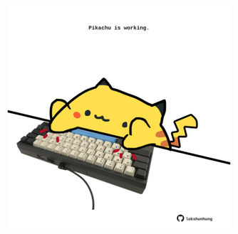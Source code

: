 <!-- built at 21/08/2023, 11:00:44 UTC -->
<p align="center">
  <img width="500" height="500" src="./ReadmeImage.svg">
</p>
